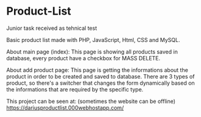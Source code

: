 # Product-List
Junior task received as tehnical test

Basic product list made with PHP, JavaScript, Html, CSS and MySQL.

About main page (index):
This page is showing all products saved in database, every product have a checkbox for MASS DELETE.

About add product page:
This page is getting the informations about the product in order to be created and saved to database.
There are 3 types of product, so there's a switcher that changes the form dynamically based on the informations that are required by the specific type.

This project can be seen at: (sometimes the website can be offline)
https://dariusproductlist.000webhostapp.com/
